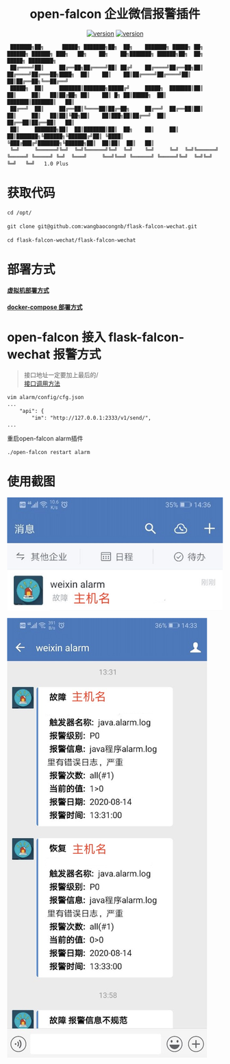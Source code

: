 <h1 align="center">open-falcon 企业微信报警插件</h1>

<div align="center">

[![version](https://img.shields.io/badge/python-2.7-blue.svg)](https://www.python.org/downloads/release/python-2716/)
[![version](https://img.shields.io/badge/flask-1.1.2-brightgreen.svg)](https://flask.palletsprojects.com/en/1.1.x/)

</div>

```
 ███████╗██╗      █████╗ ███████╗██╗  ██╗    ███████╗ █████╗ ██╗      ██████╗ ██████╗ ███╗   ██╗    ██╗    ██╗███████╗ ██████╗██╗  ██╗ █████╗ ████████╗
 ██╔════╝██║     ██╔══██╗██╔════╝██║ ██╔╝    ██╔════╝██╔══██╗██║     ██╔════╝██╔═══██╗████╗  ██║    ██║    ██║██╔════╝██╔════╝██║  ██║██╔══██╗╚══██╔══╝
 █████╗  ██║     ███████║███████╗█████╔╝     █████╗  ███████║██║     ██║     ██║   ██║██╔██╗ ██║    ██║ █╗ ██║█████╗  ██║     ███████║███████║   ██║
 ██╔══╝  ██║     ██╔══██║╚════██║██╔═██╗     ██╔══╝  ██╔══██║██║     ██║     ██║   ██║██║╚██╗██║    ██║███╗██║██╔══╝  ██║     ██╔══██║██╔══██║   ██║
 ██║     ███████╗██║  ██║███████║██║  ██╗    ██║     ██║  ██║███████╗╚██████╗╚██████╔╝██║ ╚████║    ╚███╔███╔╝███████╗╚██████╗██║  ██║██║  ██║   ██║
 ╚═╝     ╚══════╝╚═╝  ╚═╝╚══════╝╚═╝  ╚═╝    ╚═╝     ╚═╝  ╚═╝╚══════╝ ╚═════╝ ╚═════╝ ╚═╝  ╚═══╝     ╚══╝╚══╝ ╚══════╝ ╚═════╝╚═╝  ╚═╝╚═╝  ╚═╝   ╚═╝   1.0 Plus
```

# 获取代码
```
cd /opt/

git clone git@github.com:wangbaocongnb/flask-falcon-wechat.git

cd flask-falcon-wechat/flask-falcon-wechat
```

# 部署方式

#### [虚拟机部署方式](./static/documents/deploy.md)  

#### [docker-compose 部署方式](./static/documents/docker-deploy.md)

# open-falcon 接入 flask-falcon-wechat 报警方式  

> 接口地址一定要加上最后的/  
> [接口调用方法](./static/documents/api.md)  

```
vim alarm/config/cfg.json
...
    "api": {
        "im": "http://127.0.0.1:2333/v1/send/",
...
```

重启open-falcon alarm插件
```
./open-falcon restart alarm
```

# 使用截图
![screenshots 1](./static/screenshots/screenshots-01.jpeg)  

![screenshots 2](./static/screenshots/screenshots-02.jpeg) 
